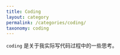 ```yaml
---
title: Coding
layout: category
permalink: /categories/coding/
taxonomy: coding
---
```

`coding` 是关于我实际写代码过程中的一些思考。
